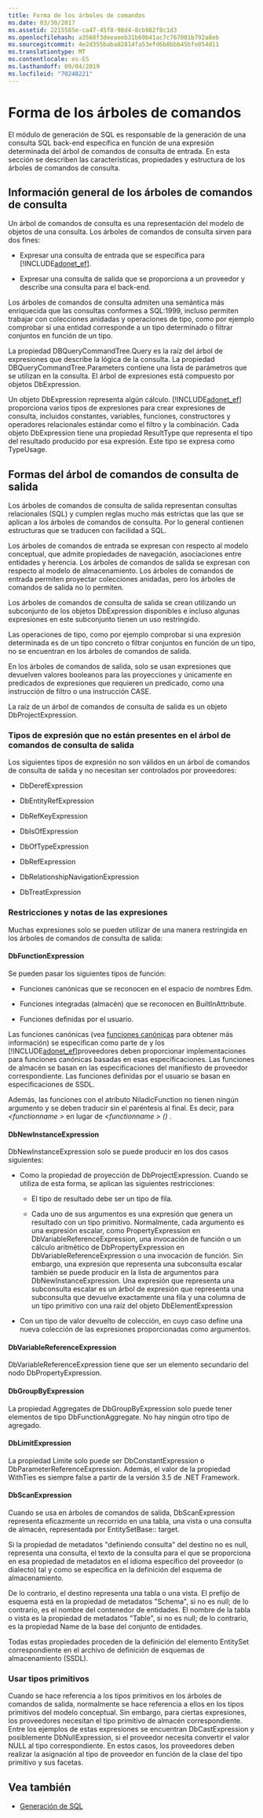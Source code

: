 ```yaml
---
title: Forma de los árboles de comandos
ms.date: 03/30/2017
ms.assetid: 2215585e-ca47-45f8-98d4-8cb982f8c1d3
ms.openlocfilehash: a3568f3deeaeeb31b69b41ac7c767001b792a8eb
ms.sourcegitcommit: 4e2d355baba82814fa53efd6b8bbb45bfe054d11
ms.translationtype: MT
ms.contentlocale: es-ES
ms.lasthandoff: 09/04/2019
ms.locfileid: "70248221"
---
```

# <a name="the-shape-of-the-command-trees"></a>Forma de los árboles de comandos

El módulo de generación de SQL es responsable de la generación de una consulta SQL back-end específica en función de una expresión determinada del árbol de comandos de consulta de entrada. En esta sección se describen las características, propiedades y estructura de los árboles de comandos de consulta.

## <a name="query-command-trees-overview"></a>Información general de los árboles de comandos de consulta

Un árbol de comandos de consulta es una representación del modelo de objetos de una consulta. Los árboles de comandos de consulta sirven para dos fines:

- Expresar una consulta de entrada que se especifica para [!INCLUDE[adonet_ef](../../../../../includes/adonet-ef-md.md)].

- Expresar una consulta de salida que se proporciona a un proveedor y describe una consulta para el back-end.

Los árboles de comandos de consulta admiten una semántica más enriquecida que las consultas conformes a SQL:1999, incluso permiten trabajar con colecciones anidadas y operaciones de tipo, como por ejemplo comprobar si una entidad corresponde a un tipo determinado o filtrar conjuntos en función de un tipo.

La propiedad DBQueryCommandTree.Query es la raíz del árbol de expresiones que describe la lógica de la consulta. La propiedad DBQueryCommandTree.Parameters contiene una lista de parámetros que se utilizan en la consulta. El árbol de expresiones está compuesto por objetos DbExpression.

Un objeto DbExpression representa algún cálculo. [!INCLUDE[adonet_ef](../../../../../includes/adonet-ef-md.md)] proporciona varios tipos de expresiones para crear expresiones de consulta, incluidos constantes, variables, funciones, constructores y operadores relacionales estándar como el filtro y la combinación. Cada objeto DbExpression tiene una propiedad ResultType que representa el tipo del resultado producido por esa expresión. Este tipo se expresa como TypeUsage.

## <a name="shapes-of-the-output-query-command-tree"></a>Formas del árbol de comandos de consulta de salida

Los árboles de comandos de consulta de salida representan consultas relacionales (SQL) y cumplen reglas mucho más estrictas que las que se aplican a los árboles de comandos de consulta. Por lo general contienen estructuras que se traducen con facilidad a SQL.

Los árboles de comandos de entrada se expresan con respecto al modelo conceptual, que admite propiedades de navegación, asociaciones entre entidades y herencia. Los árboles de comandos de salida se expresan con respecto al modelo de almacenamiento. Los árboles de comandos de entrada permiten proyectar colecciones anidadas, pero los árboles de comandos de salida no lo permiten.

Los árboles de comandos de consulta de salida se crean utilizando un subconjunto de los objetos DbExpression disponibles e incluso algunas expresiones en este subconjunto tienen un uso restringido.

Las operaciones de tipo, como por ejemplo comprobar si una expresión determinada es de un tipo concreto o filtrar conjuntos en función de un tipo, no se encuentran en los árboles de comandos de salida.

En los árboles de comandos de salida, solo se usan expresiones que devuelven valores booleanos para las proyecciones y únicamente en predicados de expresiones que requieren un predicado, como una instrucción de filtro o una instrucción CASE.

La raíz de un árbol de comandos de consulta de salida es un objeto DbProjectExpression.

### <a name="expression-types-not-present-in-output-query-command-trees"></a>Tipos de expresión que no están presentes en el árbol de comandos de consulta de salida

Los siguientes tipos de expresión no son válidos en un árbol de comandos de consulta de salida y no necesitan ser controlados por proveedores:

- DbDerefExpression

- DbEntityRefExpression

- DbRefKeyExpression

- DbIsOfExpression

- DbOfTypeExpression

- DbRefExpression

- DbRelationshipNavigationExpression

- DbTreatExpression

### <a name="expression-restrictions-and-notes"></a>Restricciones y notas de las expresiones

Muchas expresiones solo se pueden utilizar de una manera restringida en los árboles de comandos de consulta de salida:

#### <a name="dbfunctionexpression"></a>DbFunctionExpression

Se pueden pasar los siguientes tipos de función:

- Funciones canónicas que se reconocen en el espacio de nombres Edm.

- Funciones integradas (almacén) que se reconocen en BuiltInAttribute.

- Funciones definidas por el usuario.

Las funciones canónicas (vea [funciones canónicas](./language-reference/canonical-functions.md) para obtener más información) se especifican como parte de y los [!INCLUDE[adonet_ef](../../../../../includes/adonet-ef-md.md)]proveedores deben proporcionar implementaciones para funciones canónicas basadas en esas especificaciones. Las funciones de almacén se basan en las especificaciones del manifiesto de proveedor correspondiente. Las funciones definidas por el usuario se basan en especificaciones de SSDL.

Además, las funciones con el atributo NiladicFunction no tienen ningún argumento y se deben traducir sin el paréntesis al final.  Es decir, para  *\<functionname >* en lugar de  *\<functionname > ()* .

#### <a name="dbnewinstanceexpression"></a>DbNewInstanceExpression

DbNewInstanceExpression solo se puede producir en los dos casos siguientes:

- Como la propiedad de proyección de DbProjectExpression.  Cuando se utiliza de esta forma, se aplican las siguientes restricciones:

  - El tipo de resultado debe ser un tipo de fila.

  - Cada uno de sus argumentos es una expresión que genera un resultado con un tipo primitivo. Normalmente, cada argumento es una expresión escalar, como PropertyExpression en DbVariableReferenceExpression, una invocación de función o un cálculo aritmético de DbPropertyExpression en DbVariableReferenceExpression o una invocación de función. Sin embargo, una expresión que representa una subconsulta escalar también se puede producir en la lista de argumentos para DbNewInstanceExpression. Una expresión que representa una subconsulta escalar es un árbol de expresión que representa una subconsulta que devuelve exactamente una fila y una columna de un tipo primitivo con una raíz del objeto DbElementExpression

- Con un tipo de valor devuelto de colección, en cuyo caso define una nueva colección de las expresiones proporcionadas como argumentos.

#### <a name="dbvariablereferenceexpression"></a>DbVariableReferenceExpression

DbVariableReferenceExpression tiene que ser un elemento secundario del nodo DbPropertyExpression.

#### <a name="dbgroupbyexpression"></a>DbGroupByExpression

La propiedad Aggregates de DbGroupByExpression solo puede tener elementos de tipo DbFunctionAggregate. No hay ningún otro tipo de agregado.

#### <a name="dblimitexpression"></a>DbLimitExpression

La propiedad Limite solo puede ser DbConstantExpression o DbParameterReferenceExpression. Además, el valor de la propiedad WithTies es siempre false a partir de la versión 3.5 de .NET Framework.

#### <a name="dbscanexpression"></a>DbScanExpression

Cuando se usa en árboles de comandos de salida, DbScanExpression representa eficazmente un recorrido en una tabla, una vista o una consulta de almacén, representada por EntitySetBase:: target.

Si la propiedad de metadatos "definiendo consulta" del destino no es null, representa una consulta, el texto de la consulta para el que se proporciona en esa propiedad de metadatos en el idioma específico del proveedor (o dialecto) tal y como se especifica en la definición del esquema de almacenamiento.

De lo contrario, el destino representa una tabla o una vista. El prefijo de esquema está en la propiedad de metadatos "Schema", si no es null; de lo contrario, es el nombre del contenedor de entidades.  El nombre de la tabla o vista es la propiedad de metadatos "Table", si no es null; de lo contrario, es la propiedad Name de la base del conjunto de entidades.

Todas estas propiedades proceden de la definición del elemento EntitySet correspondiente en el archivo de definición de esquemas de almacenamiento (SSDL).

### <a name="using-primitive-types"></a>Usar tipos primitivos

Cuando se hace referencia a los tipos primitivos en los árboles de comandos de salida, normalmente se hace referencia a ellos en los tipos primitivos del modelo conceptual. Sin embargo, para ciertas expresiones, los proveedores necesitan el tipo primitivo de almacén correspondiente. Entre los ejemplos de estas expresiones se encuentran DbCastExpression y posiblemente DbNullExpression, si el proveedor necesita convertir el valor NULL al tipo correspondiente. En estos casos, los proveedores deben realizar la asignación al tipo de proveedor en función de la clase del tipo primitivo y sus facetas.

## <a name="see-also"></a>Vea también

- [Generación de SQL](sql-generation.md)
